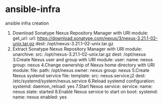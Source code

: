 # ansible-infra
ansible infra creation
1. Download Sonatype Nexus Repository Manager with URI module:
get_url:
  url: https://download.sonatype.com/nexus/3/nexus-3.21.1-02-unix.tar.gz
  dest: /opt/nexus-3.21.1-02-unix.tar.gz
2. Extract Sonatype Nexus Repository Manager with URI module:
unarchive:
  src: /opt/nexus-3.21.1-02-unix.tar.gz
  dest: /opt/nexus
3.Create Nexus user and group with URI module:
user:
  name: nexus
  group: nexus
4.Change ownership of Nexus home directory with URI module:
file:
  path: /opt/nexus
  owner: nexus
  group: nexus
5.Create Nexus systemd service file:
template:
  src: nexus.service.j2
  dest: /etc/systemd/system/nexus.service
6.Reload systemd configuration:
systemd:
  daemon_reload: yes
7.Start Nexus service:
service:
  name: nexus
  state: started
8.Enable Nexus service to start on boot:
systemd:
  name: nexus
  enabled: yes

